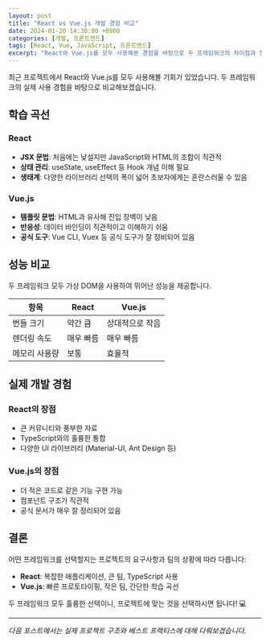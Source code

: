 ```yaml
---
layout: post
title: "React vs Vue.js 개발 경험 비교"
date: 2024-01-20 14:30:00 +0900
categories: [개발, 프론트엔드]
tags: [React, Vue, JavaScript, 프론트엔드]
excerpt: "React와 Vue.js를 모두 사용해본 경험을 바탕으로 두 프레임워크의 차이점과 장단점을 비교해봅니다."
---
```


최근 프로젝트에서 React와 Vue.js를 모두 사용해볼 기회가 있었습니다. 두 프레임워크의 실제 사용 경험을 바탕으로 비교해보겠습니다.

## 학습 곡선

### React
- **JSX 문법**: 처음에는 낯설지만 JavaScript와 HTML의 조합이 직관적
- **상태 관리**: useState, useEffect 등 Hook 개념 이해 필요
- **생태계**: 다양한 라이브러리 선택의 폭이 넓어 초보자에게는 혼란스러울 수 있음

### Vue.js
- **템플릿 문법**: HTML과 유사해 진입 장벽이 낮음
- **반응성**: 데이터 바인딩이 직관적이고 이해하기 쉬움
- **공식 도구**: Vue CLI, Vuex 등 공식 도구가 잘 정비되어 있음

## 성능 비교

두 프레임워크 모두 가상 DOM을 사용하여 뛰어난 성능을 제공합니다.

| 항목 | React | Vue.js |
|------|-------|---------|
| 번들 크기 | 약간 큼 | 상대적으로 작음 |
| 렌더링 속도 | 매우 빠름 | 매우 빠름 |
| 메모리 사용량 | 보통 | 효율적 |

## 실제 개발 경험

### React의 장점
- 큰 커뮤니티와 풍부한 자료
- TypeScript와의 훌륭한 통합
- 다양한 UI 라이브러리 (Material-UI, Ant Design 등)

### Vue.js의 장점
- 더 적은 코드로 같은 기능 구현 가능
- 컴포넌트 구조가 직관적
- 공식 문서가 매우 잘 정리되어 있음

## 결론

어떤 프레임워크를 선택할지는 프로젝트의 요구사항과 팀의 상황에 따라 다릅니다:

- **React**: 복잡한 애플리케이션, 큰 팀, TypeScript 사용
- **Vue.js**: 빠른 프로토타이핑, 작은 팀, 간단한 학습 곡선

두 프레임워크 모두 훌륭한 선택이니, 프로젝트에 맞는 것을 선택하시면 됩니다! 💻

---

*다음 포스트에서는 실제 프로젝트 구조와 베스트 프랙티스에 대해 다뤄보겠습니다.* 